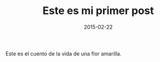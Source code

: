﻿---
layout: post
title: "Este es mi primer post"
date: 2015-02-22
---

Este es el cuento de la vida de una flor amarilla.
